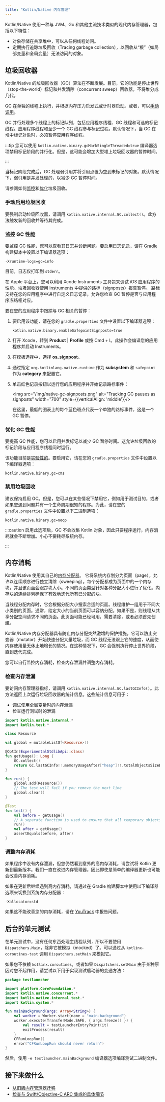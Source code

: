 ```yaml
---
title: "Kotlin/Native 内存管理"
---
```

Kotlin/Native 使用一种与 JVM、Go 和其他主流技术类似的现代内存管理器，包括以下特性：

* 对象存储在共享堆中，可以从任何线程访问。
* 定期执行追踪垃圾回收（Tracing garbage collection），以回收从“根”（如局部变量和全局变量）无法访问的对象。

## 垃圾回收器

Kotlin/Native 的垃圾回收器（GC）算法在不断发展。目前，它的功能是停止世界（stop-the-world）标记和并发清除（concurrent sweep）回收器，不将堆分成几代。

GC 在单独的线程上执行，并根据内存压力启发式或计时器启动。或者，可以[手动调用](#enable-garbage-collection-manually)。

GC 并行处理多个线程上的标记队列，包括应用程序线程、GC 线程和可选的标记线程。应用程序线程和至少一个 GC 线程参与标记过程。默认情况下，当 GC 在堆中标记对象时，必须暂停应用程序线程。

:::tip
您可以使用 `kotlin.native.binary.gcMarkSingleThreaded=true` 编译器选项禁用标记阶段的并行化。但是，这可能会增加大型堆上垃圾回收器的暂停时间。

:::

当标记阶段完成后，GC 处理弱引用并将引用点置为空到未标记的对象。默认情况下，弱引用是并发处理的，以减少 GC 暂停时间。

请参阅如何[监控](#monitor-gc-performance)和[优化](#optimize-gc-performance)垃圾回收。

### 手动启用垃圾回收

要强制启动垃圾回收器，请调用 `kotlin.native.internal.GC.collect()`。此方法触发新的回收并等待其完成。

### 监控 GC 性能

要监控 GC 性能，您可以查看其日志并诊断问题。要启用日志记录，请在 Gradle 构建脚本中设置以下编译器选项：

```none
-Xruntime-logs=gc=info
```

目前，日志仅打印到 `stderr`。

在 Apple 平台上，您可以利用 Xcode Instruments 工具包来调试 iOS 应用程序的性能。垃圾回收器使用 Instruments 中提供的路标（signposts）报告暂停。
路标支持在您的应用程序中进行自定义日志记录，允许您检查 GC 暂停是否与应用程序冻结相对应。

要在您的应用程序中跟踪与 GC 相关的暂停：

1. 要启用该功能，请在您的 `gradle.properties` 文件中设置以下编译器选项：
  
   ```none
   kotlin.native.binary.enableSafepointSignposts=true
   ```

2. 打开 Xcode，转到 **Product** | **Profile** 或按 <shortcut>Cmd + I</shortcut>。此操作会编译您的应用程序并启动 Instruments。
3. 在模板选择中，选择 **os_signpost**。
4. 通过指定 `org.kotlinlang.native.runtime` 作为 **subsystem** 和 `safepoint` 作为 **category** 来配置它。
5. 单击红色记录按钮以运行您的应用程序并开始记录路标事件：

   <img src="/img/native-gc-signposts.png" alt="Tracking GC pauses as signposts" width="700" style={{verticalAlign: 'middle'}}/>

   在这里，最低的图表上的每个蓝色斑点代表一个单独的路标事件，这是一个 GC 暂停。

### 优化 GC 性能

要提高 GC 性能，您可以启用并发标记以减少 GC 暂停时间。这允许垃圾回收的标记阶段与应用程序线程同时运行。

该功能目前是[实验性的](components-stability.md#stability-levels-explained)。要启用它，请在您的 `gradle.properties` 文件中设置以下编译器选项：
  
```none
kotlin.native.binary.gc=cms
```

### 禁用垃圾回收

建议保持启用 GC。但是，您可以在某些情况下禁用它，例如用于测试目的，或者如果您遇到问题并有一个生命周期很短的程序。为此，请在您的 `gradle.properties` 文件中设置以下二进制选项：

```none
kotlin.native.binary.gc=noop
```

:::caution
启用此选项后，GC 不会收集 Kotlin 对象，因此只要程序运行，内存消耗就会不断增加。小心不要耗尽系统内存。

:::

## 内存消耗

Kotlin/Native 使用其自己的[内存分配器](https://github.com/JetBrains/kotlin/blob/master/kotlin-native/runtime/src/alloc/custom/README.md)。
它将系统内存划分为页面（page），允许以连续顺序进行独立清除（sweeping）。每个分配都成为页面中的一个内存块，并且该页面会跟踪块大小。不同的页面类型针对各种分配大小进行了优化。内存块的连续排列确保了有效地迭代所有已分配的块。

当线程分配内存时，它会根据分配大小搜索合适的页面。线程维护一组用于不同大小类别的页面。通常，给定大小的当前页面可以容纳分配。如果不是，则线程从共享分配空间请求不同的页面。此页面可能已经可用，需要清除，或者必须首先创建。

Kotlin/Native 内存分配器具有防止内存分配突然激增的保护措施。它可以防止突变器（mutator）开始快速分配大量垃圾，而 GC 线程无法跟上它的速度，从而使内存使用量无休止地增长的情况。在这种情况下，GC 会强制执行停止世界阶段，直到迭代完成。

您可以自行监控内存消耗，检查内存泄漏并调整内存消耗。

### 检查内存泄漏

要访问内存管理器指标，请调用 `kotlin.native.internal.GC.lastGCInfo()`。此方法返回上次运行垃圾回收器的统计信息。这些统计信息可用于：

* 调试使用全局变量时的内存泄漏
* 检查运行测试时的泄漏

```kotlin
import kotlin.native.internal.*
import kotlin.test.*

class Resource

val global = mutableListOf<Resource>()

@OptIn(ExperimentalStdlibApi::class)
fun getUsage(): Long {
    GC.collect()
    return GC.lastGCInfo!!.memoryUsageAfter["heap"]!!.totalObjectsSizeBytes
}

fun run() {
    global.add(Resource())
    // The test will fail if you remove the next line
    global.clear()
}

@Test
fun test() {
    val before = getUsage()
    // A separate function is used to ensure that all temporary objects are cleared
    run()
    val after = getUsage()
    assertEquals(before, after)
}
```

### 调整内存消耗

如果程序中没有内存泄漏，但您仍然看到意外的高内存消耗，请尝试将 Kotlin 更新到最新版本。我们一直在改进内存管理器，因此即使是简单的编译器更新也可能会改善内存消耗。

如果在更新后继续遇到高内存消耗，请通过在 Gradle 构建脚本中使用以下编译器选项来切换到系统内存分配器：

```none
-Xallocator=std
```

如果这不能改善您的内存消耗，请在 [YouTrack](https://youtrack.jetbrains.com/newissue?project=kt) 中报告问题。

## 后台的单元测试

在单元测试中，没有任何东西处理主线程队列，所以不要使用 `Dispatchers.Main`，除非它被模拟（mocked）了。可以通过从 `kotlinx-coroutines-test` 调用 `Dispatchers.setMain` 来模拟它。

如果您不依赖 `kotlinx.coroutines`，或者如果 `Dispatchers.setMain` 由于某种原因对您不起作用，请尝试以下用于实现测试启动器的变通方法：

```kotlin
package testlauncher

import platform.CoreFoundation.*
import kotlin.native.concurrent.*
import kotlin.native.internal.test.*
import kotlin.system.*

fun mainBackground(args: Array<String>) {
    val worker = Worker.start(name = "main-background")
    worker.execute(TransferMode.SAFE, { args.freeze() }) {
        val result = testLauncherEntryPoint(it)
        exitProcess(result)
    }
    CFRunLoopRun()
    error("CFRunLoopRun should never return")
}
```

然后，使用 `-e testlauncher.mainBackground` 编译器选项编译测试二进制文件。

## 接下来做什么

* [从旧版内存管理器迁移](native-migration-guide.md)
* [检查与 Swift/Objective-C ARC 集成的具体细节](native-arc-integration.md)